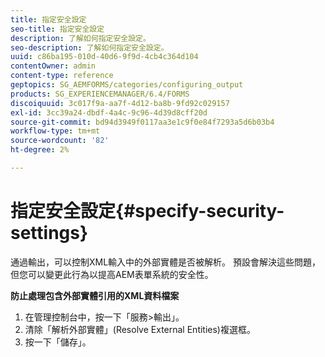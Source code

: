 ```yaml
---
title: 指定安全設定
seo-title: 指定安全設定
description: 了解如何指定安全設定。
seo-description: 了解如何指定安全設定。
uuid: c86ba195-010d-40d6-9f9d-4cb4c364d104
contentOwner: admin
content-type: reference
geptopics: SG_AEMFORMS/categories/configuring_output
products: SG_EXPERIENCEMANAGER/6.4/FORMS
discoiquuid: 3c017f9a-aa7f-4d12-ba8b-9fd92c029157
exl-id: 3cc39a24-dbdf-4a4c-9c96-4d39d8cff20d
source-git-commit: bd94d3949f0117aa3e1c9f0e84f7293a5d6b03b4
workflow-type: tm+mt
source-wordcount: '82'
ht-degree: 2%

---
```


# 指定安全設定{#specify-security-settings}

通過輸出，可以控制XML輸入中的外部實體是否被解析。 預設會解決這些問題，但您可以變更此行為以提高AEM表單系統的安全性。

**防止處理包含外部實體引用的XML資料檔案**

1. 在管理控制台中，按一下「服務>輸出」。
1. 清除「解析外部實體」(Resolve External Entities)複選框。
1. 按一下「儲存」。
